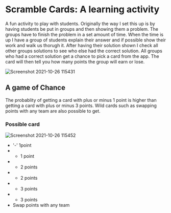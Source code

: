 # Scramble Cards: A learning activity

A fun activity to play with students. Originally the way I set this up is by having students be put in groups and then showing them a problem. The groups have to finish the problem in a set amount of time. When the time is up I have a group of students explain their answer and if possible show their work and walk us thorugh it. After having their solution shown I check all other groups solutions to see who else had the correct solution. All groups who had a correct solution get a chance to pick a card from the app. The card will then tell you how many points the group will earn or lose.

![Screenshot 2021-10-26 115431](https://user-images.githubusercontent.com/79487120/138944350-c895c9e1-7fa1-4e3f-b6fb-5706afe3f6f8.png)

## A game of Chance
The probablity of getting a card with plus or minus 1 point is higher than getting a card with plus or minus 3 points. Wild cards such as swapping points with any team are also possible to get.

### Possible card

![Screenshot 2021-10-26 115452](https://user-images.githubusercontent.com/79487120/138944410-8eb11c40-26a1-46ce-9615-bb3306cd75b5.png)
- '-' 1point
- - 1 point
- + 2 points
- - 2 points
- + 3 points
- - 3 points
- Swap points with any team



